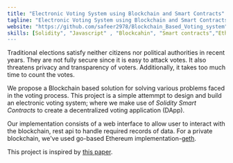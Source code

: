 ```yaml
---
title: "Electronic Voting System using Blockchain and Smart Contracts"
tagline: "Electronic Voting System using Blockchain and Smart Contracts"
website: "https://github.com/safeer2978/Blockchain_Based_Voting_system"
skills: [Solidity", "Javascript" , "Blockcahin", "Smart contracts","Etherium"]
---
```


Traditional elections satisfy neither citizens nor political authorities in recent years. They are not fully secure since it is easy to attack votes. It also threatens privacy and transparency of voters. Additionally, it takes too much time to count the votes. 

We propose a Blockchain based solution for solving various problems faced in the voting process. This project is a simple attemmpt to design and build an electronic voting system; where we make use of *Solidity Smart Contracts* to create a decentralized voting application (DApp). 


Our implementation consists of a web interface to allow user to interact with the blockchain, rest api to handle required records of data. For a private blockchain, we've used go-based Ethereum implementation-[geth]().

This project is inspired by [this paper](https://skemman.is/bitstream/1946/31161/1/Research-Paper-BBEVS.pdf). 